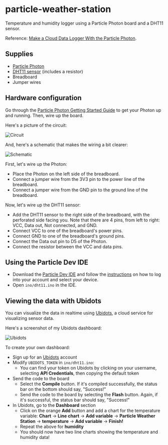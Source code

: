 # particle-weather-station

Temperature and humidity logger using a Particle Photon board and a DHT11 sensor.

Reference: [Make a Cloud Data Logger With the Particle Photon](https://www.openhomeautomation.net/cloud-data-logger-particle-photon/).

## Supplies

* [Particle Photon](https://store.particle.io/)
* [DHT11 sensor](https://www.adafruit.com/product/386) (includes a resistor)
* Breadboard
* Jumper wires

## Hardware configuration

Go through the [Particle Photon Getting Started Guide](https://docs.particle.io/guide/getting-started/intro/photon/) to get your Photon up and running. Then, wire up the board.

Here's a picture of the circuit:

![Circuit](https://raw.githubusercontent.com/drejkim/particle-weather-station/master/img/circuit.jpg)

And, here's a schematic that makes the wiring a bit clearer:

![Schematic](https://raw.githubusercontent.com/drejkim/particle-weather-station/master/img/particle-weather-station_bb.png)

First, let's wire up the Photon:

* Place the Photon on the left side of the breadboard.
* Connect a jumper wire from the 3V3 pin to the power line of the breadboard.
* Connect a jumper wire from the GND pin to the ground line of the breadboard.

Now, let's wire up the DHT11 sensor:

* Add the DHT11 sensor to the right side of the breadboard, with the perforated side facing you. Note that there are 4 pins, from left to right: VCC, Data out, Not connected, and GND.
* Connect VCC to one of the breadboard's power pins.
* Connect GND to one of the breadboard's ground pins.
* Connect the Data out pin to D5 of the Photon.
* Connect the resistor between the VCC and data pins.

## Using the Particle Dev IDE

* Download the [Particle Dev IDE](https://www.particle.io/dev) and follow the [instructions](https://docs.particle.io/guide/tools-and-features/dev/) on how to log into your account and select your device.
* Open `ino/dht11.ino` in the IDE.

## Viewing the data with Ubidots

You can visualize the data in realtime using [Ubidots](http://ubidots.com/), a cloud service for visualizing sensor data.

Here's a screenshot of my Ubidots dashboard:

![Ubidots](https://raw.githubusercontent.com/drejkim/particle-weather-station/master/img/ubidots.png)

To create your own dashboard:

* Sign up for an [Ubidots](http://ubidots.com/) account
* Modify `UBIDOTS_TOKEN` in `ino/dht11.ino`:
  * You can find your token on Ubidots by clicking on your username, selecting **API Credentials**, then copying the default token
* Send the code to the board
  * Select the **Compile** button. If it's compiled successfully, the status bar on the bottom should say, "Success!"
  * Send the code to the board by selecting the **Flash** button. Again, if it's successful, the status bar should say, "Success!"
* In Ubidots, go to the **Dashboard** section
  * Click on the orange **Add** button and add a chart for the temperature variable: **Chart** -> **Line chart** -> **Add variable** -> **Particle Weather Station** -> **temperature** -> **Add variable** -> **Finish!**
  * Repeat the above for **humidity**
  * You should now have two line charts showing the temperature and humidity data!

